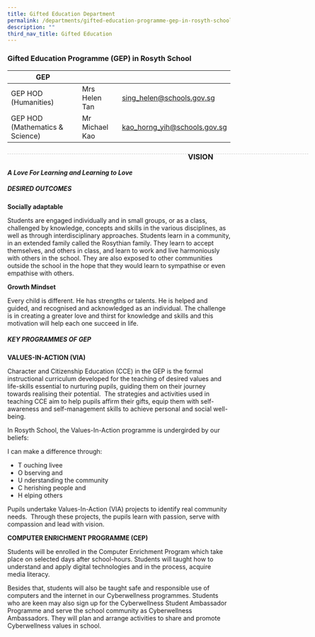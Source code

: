 ```yaml
---
title: Gifted Education Department
permalink: /departments/gifted-education-programme-gep-in-rosyth-school/
description: ""
third_nav_title: Gifted Education
---
```

### Gifted Education Programme (GEP) in Rosyth School

| GEP |  | |
| -------- | -------- | -------- |
| GEP HOD (Humanities) | Mrs Helen Tan | sing_helen@schools.gov.sg |
| GEP HOD (Mathematics & Science) | Mr Michael Kao | kao_horng_yih@schools.gov.sg |

<div style="line-height: 19.6px; width: 408px; float: left;"><div style="margin-top: 8px; margin-bottom: 8px; line-height: 19.6px; width: 680px; border-bottom: 1px dashed rgb(204, 204, 204); height: 1px; clear: both;"></div></div>

### VISION

***A Love For Learning and Learning to Love***

##### DESIRED OUTCOMES <br> 

**Socially adaptable**

Students are engaged individually and in small groups, or as a class, challenged by knowledge, concepts and skills in the various disciplines, as well as through interdisciplinary approaches. Students learn in a community, in an extended family called the Rosythian family. They learn to accept themselves, and others in class, and learn to work and live harmoniously with others in the school. They are also exposed to other communities outside the school in the hope that they would learn to sympathise or even empathise with others.

**Growth Mindset**

Every child is different. He has strengths or talents. He is helped and guided, and recognised and acknowledged as an individual. The challenge is in creating a greater love and thirst for knowledge and skills and this motivation will help each one succeed in life.


##### KEY PROGRAMMES OF GEP <br> 

**VALUES-IN-ACTION (VIA)** <br>

Character and Citizenship Education (CCE) in the GEP is the formal instructional curriculum developed for the teaching of desired values and life-skills essential to nurturing pupils, guiding them on their journey towards realising their potential.  The strategies and activities used in teaching CCE aim to help pupils affirm their gifts, equip them with self-awareness and self-management skills to achieve personal and social well-being.

In Rosyth School, the Values-In-Action programme is undergirded by our beliefs:

I can make a difference through:
* T ouching livee
* O bserving and
* U nderstanding the community
* C herishing people and
* H elping others

Pupils undertake Values-In-Action (VIA) projects to identify real community needs.  Through these projects, the pupils learn with passion, serve with compassion and lead with vision.

**COMPUTER ENRICHMENT PROGRAMME (CEP)**

Students will be enrolled in the Computer Enrichment Program which take place on selected days after school-hours. Students will taught how to understand and apply digital technologies and in the process, acquire media literacy.

Besides that, students will also be taught safe and responsible use of computers and the internet in our Cyberwellness programmes. Students who are keen may also sign up for the Cyberwellness Student Ambassador Programme and serve the school community as Cyberwellness Ambassadors. They will plan and arrange activities to share and promote Cyberwellness values in school.